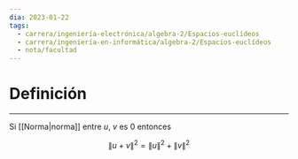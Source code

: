 ```yaml
---
dia: 2023-01-22
tags:
  - carrera/ingeniería-electrónica/algebra-2/Espacios-euclídeos
  - carrera/ingeniería-en-informática/algebra-2/Espacios-euclídeos
  - nota/facultad
---
```

# Definición
---
Si [[Norma|norma]] entre $u$, $v$ es $0$ entonces

$$ \lVert u + v \rVert^2 = \lVert u \rVert^2 + \lVert v \rVert^2 $$